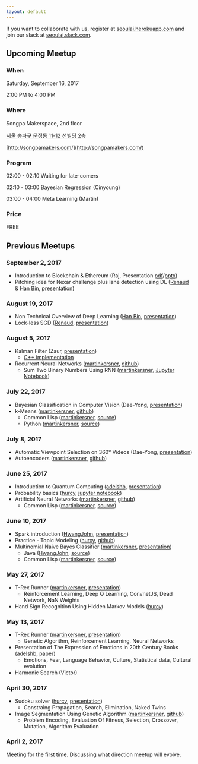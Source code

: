 ```yaml
---
layout: default
---
```


If you want to collaborate with us, register at [seoulai.herokuapp.com](https://seoulai.herokuapp.com/) and join our slack at [seoulai.slack.com](https://seoulai.slack.com/).

## Upcoming Meetup
### When
Saturday, September 16, 2017

2:00 PM to 4:00 PM

### Where
Songpa Makerspace, 2nd floor

[서울 송파구 문정동 11-12 선빌딩 2층](http://naver.me/xsrO8rkg)

[http://songpamakers.com/](http://songpamakers.com/)
<!--
서울특별시 강남구 역삼동 789-4, 서울 ( [map](https://www.google.com/maps/search/%EC%84%9C%EC%9A%B8%ED%8A%B9%EB%B3%84%EC%8B%9C+%EA%B0%95%EB%82%A8%EA%B5%AC+%EC%97%AD%EC%82%BC%EB%8F%99+789-4,+%EC%84%9C%EC%9A%B8/@37.4972562,127.0363414,16z/data=!3m1!4b1))
-->

### Program
02:00 - 02:10 Waiting for late-comers

02:10 - 03:00 Bayesian Regression (Cinyoung)

03:00 - 04:00 Meta Learning (Martin)


### Price
FREE
<!-- KRW 5,000 -->


## Previous Meetups
### September 2, 2017
* Introduction to Blockchain & Ethereum (Raj, Presentation [pdf](presentations/Introduction_to_Blockchain_&_Ethereum.pdf)/[pptx](presentations/Introduction_to_Blockchain_&_Ethereum.pptx))
* Pitching idea for Nexar challenge plus lane detection using DL ([Renaud](https://kr.linkedin.com/in/renaudbechade) & [Han Bin](https://www.seoulrobotics.org/our-team-team-korea-robotics), [presentation](presentations/Nexar_deep_learning_challenge_II.pdf))

### August 19, 2017
* Non Technical Overview of Deep Learning ([Han Bin](https://www.seoulrobotics.org/our-team-team-korea-robotics), [presentation](presentations/Non_Technical_Overview_of_Deep_Learning.pptx))
* Lock-less SGD ([Renaud](https://kr.linkedin.com/in/renaudbechade), [presentation](presentations/LocklessSGDfinal.pdf))

### August 5, 2017
* Kalman Filter (Zaur, [presentation](presentations/kalman.pdf))
  * [C++ implementation](https://github.com/hmartiro/kalman-cpp)
* Recurrent Neural Networks ([martinkersner](https://github.com/martinkersner), [github](https://github.com/martinkersner/rnn-meetup)) 
  * Sum Two Binary Numbers Using RNN ([martinkersner](https://github.com/martinkersner), [Jupyter Notebook](https://github.com/martinkersner/rnn-meetup/blob/master/sum-binary-numbers.ipynb))

### July 22, 2017
*  Bayesian Classification in Computer Vision (Dae-Yong, [presentation](presentations/%5B20170722%5D_BayesianClassificationInComputerVision.pdf))
* k-Means ([martinkersner](https://github.com/martinkersner), [github](https://github.com/martinkersner/kmeans-meetup/blob/master/k-Means.ipynb))
  * Common Lisp ([martinkersner](https://github.com/martinkersner), [source](https://github.com/martinkersner/cl-ml/tree/master/k-means))
  * Python ([martinkersner](https://github.com/martinkersner), [source](https://gist.github.com/martinkersner/6415e7306925bd0918cfba42e9754116))

### July 8, 2017
* Automatic Viewpoint Selection on 360° Videos (Dae-Yong, [presentation](presentations/%5B20170708%5D_Automatic_Viewpoint_Selection_on_360_Videos.pdf))
* Autoencoders ([martinkersner](https://github.com/martinkersner), [github](https://github.com/martinkersner/autoencoder-meetup/blob/master/autoencoders.ipynb))

### June 25, 2017
* Introduction to Quantum Computing ([adelshb](https://github.com/adelshb), [presentation](presentations/Introduction_to_Quantum_Computing.pdf))
* Probability basics ([hurcy](https://github.com/hurcy), [jupyter notebook](https://github.com/hurcy/ThinkBayes/blob/master/notebooks/02_Computational_Statistics.ipynb))
* Artificial Neural Networks ([martinkersner](https://github.com/martinkersner), [github](https://github.com/martinkersner/ann-meetup))
  * Common Lisp ([martinkersner](https://github.com/martinkersner), [source](https://github.com/martinkersner/cl-ml/tree/master/ann))

### June 10, 2017
* Spark introduction ([HwangJohn](https://github.com/HwangJohn), [presentation](presentations/ApacheSparkIntroduction.pdf))
* Practice - Topic Modeling ([hurcy](https://github.com/hurcy), [github](https://github.com/hurcy/topicmodel))
* Multinomial Naive Bayes Classifier ([martinkersner](https://github.com/martinkersner), [presentation](https://docs.google.com/presentation/d/1uVpTKMlnNzTwvw2mAGpWd49dVEYY-S-VGWV3J1pGv2c/edit?usp=sharing))
  * Java ([HwangJohn](https://github.com/HwangJohn), [source](https://github.com/martinkersner/seoul-artificial-intelligence-meetup/tree/master/algorithms/naive-bayes-classifier/JohnHwang))
  * Common Lisp ([martinkersner](https://github.com/martinkersner), [source](https://github.com/martinkersner/cl-ml/tree/master/naive-bayes-classifier))

### May 27, 2017
* T-Rex Runner ([martinkersner](https://github.com/martinkersner), [presentation](presentations/T-Rex_Runner_II.pdf))
  * Reinforcement Learning, Deep Q Learning, ConvnetJS, Dead Network, NaN Weights
* Hand Sign Recognition Using Hidden Markov Models ([hurcy](https://github.com/hurcy))

### May 13, 2017
* T-Rex Runner ([martinkersner](https://github.com/martinkersner), [presentation](presentations/T-Rex_Runner_I.pdf))
  * Genetic Algorithm, Reinforcement Learning, Neural Networks
* Presentation of The Expression of Emotions in 20th Century Books ([adelshb](https://github.com/adelshb), [paper](http://journals.plos.org/plosone/article?id=10.1371/journal.pone.0059030))
    * Emotions, Fear, Language Behavior, Culture, Statistical data, Cultural evolution
* Harmonic Search (Victor)

### April 30, 2017
* Sudoku solver ([hurcy](https://github.com/hurcy), [presentation](https://docs.google.com/presentation/d/1kmI2ChNoh1orQFEje2nuR00gKdxOEEEQ32diI2t1nQg/edit#slide=id.p))
  * Constraing Propagation, Search, Elimination, Naked Twins 
* Image Segmentation Using Genetic Algorithm ([martinkersner](https://github.com/martinkersner), [github](https://github.com/martinkersner/Image-Segmentation-Using-Genetic-Algorithm))
    * Problem Encoding, Evaluation Of Fitness, Selection, Crossover, Mutation, Algorithm Evaluation

### April 2, 2017
Meeting for the first time. Discussing what direction meetup will evolve.
